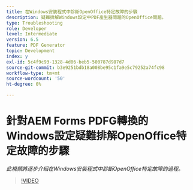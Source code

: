 ```yaml
---
title: 在Windows安裝程式中診斷OpenOffice特定故障的步驟
description: 疑難排解Windows設定中PDF產生器問題的OpenOffice問題。
type: Troubleshooting
role: Developer
level: Intermediate
version: 6.5
feature: PDF Generator
topic: Development
index: y
exl-id: 5c4f9c93-1328-4d06-beb5-500787d987d7
source-git-commit: b3e9251bdb18a008be95c1fa9e5c79252a74fc98
workflow-type: tm+mt
source-wordcount: '50'
ht-degree: 0%

---
```


# 針對AEM Forms PDFG轉換的Windows設定疑難排解OpenOffice特定故障的步驟

*此視頻將逐步介紹在Windows安裝程式中診斷OpenOffice特定故障的過程。*

>[!VIDEO](https://video.tv.adobe.com/v/335481?quality=12&learn=on)
